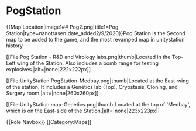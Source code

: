 # PogStation
{{Map Location|image1## Pog2.png|title1=Pog Station|type=nanotrasen|date_added2/9/2020}}Pog Station is the Second map to be added to the game, and the most revamped map in unitystation history 


[[File:Pog Station - R&D and Virology labs.png|thumb|Located in the Top-Left wing of the Station. Also includes a bomb range for testing explosives.|alt=|none|222x222px]]


[[File:UnityStation PogStation-Medbay.png|thumb|Located at the East-wing of the station. It includes a Genetics lab (Top), Cryostasis, Cloning, and Surgery room.|alt=|none|260x260px]]
 
[[File:UnityStation map-Genetics.png|thumb|Located at the top of 'Medbay', which is on the East-side of the Station.|alt=|none|223x223px]]

                                                                                                                                                                                                                                        

                                                          
{{Role Navbox}}
[[Category:Maps]]